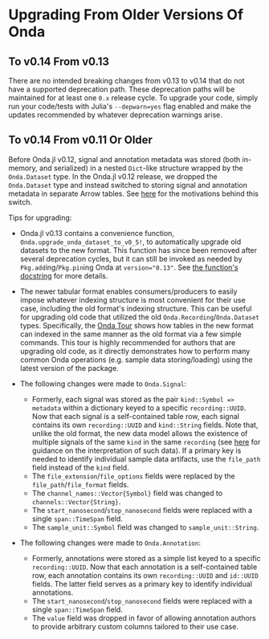 # Upgrading From Older Versions Of Onda

## To v0.14 From v0.13

There are no intended breaking changes from v0.13 to v0.14 that do not have a supported deprecation path. These deprecation paths will be maintained for at least one `0.x` release cycle. To upgrade your code, simply run your code/tests with Julia's `--depwarn=yes` flag enabled and make the updates recommended by whatever deprecation warnings arise.

## To v0.14 From v0.11 Or Older

Before Onda.jl v0.12, signal and annotation metadata was stored (both in-memory, and serialized) in a nested `Dict`-like structure wrapped by the `Onda.Dataset` type. In the Onda.jl v0.12 release, we dropped the `Onda.Dataset` type and instead switched to storing signal and annotation metadata in separate Arrow tables. See [here](https://github.com/beacon-biosignals/OndaFormat/issues/25) for the motivations behind this switch.

Tips for upgrading:

- Onda.jl v0.13 contains a convenience function, `Onda.upgrade_onda_dataset_to_v0_5!`, to automatically upgrade old datasets to the new format. This function has since been removed after several deprecation cycles, but it can still be invoked as needed by `Pkg.add`ing/`Pkg.pin`ing Onda at `version="0.13"`. See [the function's docstring](https://github.com/beacon-biosignals/Onda.jl/blob/eb2623dc3fe436850667c646aa7c329485c61046/src/Onda.jl#L34-L70) for more details.

- The newer tabular format enables consumers/producers to easily impose whatever indexing structure is most convenient for their use case, including the old format's indexing structure. This can be useful for upgrading old code that utilized the old `Onda.Recording`/`Onda.Dataset` types. Specifically, the [Onda Tour](https://github.com/beacon-biosignals/Onda.jl/blob/master/examples/tour.jl) shows how tables in the new format can indexed in the same manner as the old format via a few simple commands. This tour is highly recommended for authors that are upgrading old code, as it directly demonstrates how to perform many common Onda operations (e.g. sample data storing/loading) using the latest version of the package.

- The following changes were made to `Onda.Signal`:
    - Formerly, each signal was stored as the pair `kind::Symbol => metadata` within a dictionary keyed to a specific `recording::UUID`. Now that each signal is a self-contained table row, each signal contains its own `recording::UUID` and `kind::String` fields. Note that, unlike the old format, the new data model allows the existence of multiple signals of the same `kind` in the same `recording` (see [here](https://github.com/beacon-biosignals/Onda.jl/README.md#columns) for guidance on the interpretation of such data). If a primary key is needed to identify individual sample data artifacts, use the `file_path` field instead of the `kind` field.
    - The `file_extension`/`file_options` fields were replaced by the `file_path`/`file_format` fields.
    - The `channel_names::Vector{Symbol}` field was changed to `channels::Vector{String}`.
    - The `start_nanosecond`/`stop_nanosecond` fields were replaced with a single `span::TimeSpan` field.
    - The `sample_unit::Symbol` field was changed to `sample_unit::String`.

- The following changes were made to `Onda.Annotation`:
    - Formerly, annotations were stored as a simple list keyed to a specific `recording::UUID`. Now that each annotation is a self-contained table row, each annotation contains its own `recording::UUID` and `id::UUID` fields. The latter field serves as a primary key to identify individual annotations.
    - The `start_nanosecond`/`stop_nanosecond` fields were replaced with a single `span::TimeSpan` field.
    - The `value` field was dropped in favor of allowing annotation authors to provide arbitrary custom columns tailored to their use case.
